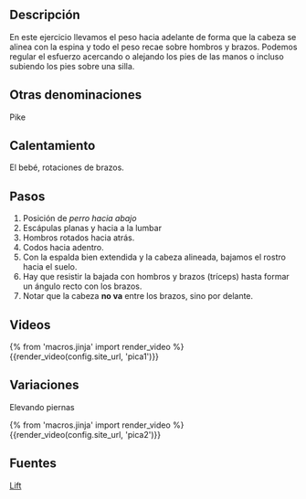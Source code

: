 ## Descripción

En este ejercicio llevamos el peso hacia adelante de forma que la cabeza se alinea con la espina y todo el peso recae sobre hombros y brazos. Podemos regular el esfuerzo acercando o alejando los pies de las manos o incluso subiendo los pies sobre una silla.

## Otras denominaciones

Pike

## Calentamiento

El bebé, rotaciones de brazos.

## Pasos

1. Posición de *perro hacia abajo*
2. Escápulas planas y hacia a la lumbar
3. Hombros rotados hacia atrás.
4. Codos hacia adentro.
5. Con la espalda bien extendida y la cabeza alineada, bajamos el rostro hacia el suelo.
6. Hay que resistir la bajada con hombros y brazos (tríceps) hasta formar un ángulo recto con los brazos.
7. Notar que la cabeza **no va** entre los brazos, sino por delante.

## Videos

{% from 'macros.jinja' import render_video %}
{{render_video(config.site_url, 'pica1')}}

## Variaciones

Elevando piernas

{% from 'macros.jinja' import render_video %}
{{render_video(config.site_url, 'pica2')}}

## Fuentes

[Lift](/varios/fuentes/#lift)